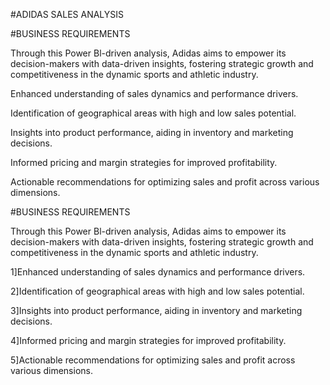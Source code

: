 #ADIDAS SALES ANALYSIS

#BUSINESS REQUIREMENTS

Through this Power Bl-driven analysis, Adidas aims to empower its decision-makers with data-driven insights,
fostering strategic growth and competitiveness in the dynamic sports and athletic industry.

Enhanced understanding of sales dynamics and performance drivers.

Identification of geographical areas with high and low sales potential.

Insights into product performance, aiding in inventory and marketing decisions.

Informed pricing and margin strategies for improved profitability.

Actionable recommendations for optimizing sales and profit across various dimensions.

#BUSINESS REQUIREMENTS

Through this Power Bl-driven analysis, Adidas aims to empower its decision-makers with data-driven insights, 
fostering strategic growth and competitiveness in the dynamic sports and athletic industry.

1]Enhanced understanding of sales dynamics and performance drivers.

2]Identification of geographical areas with high and low sales potential.

3]Insights into product performance, aiding in inventory and marketing decisions.

4]Informed pricing and margin strategies for improved profitability.

5]Actionable recommendations for optimizing sales and profit across various dimensions.

